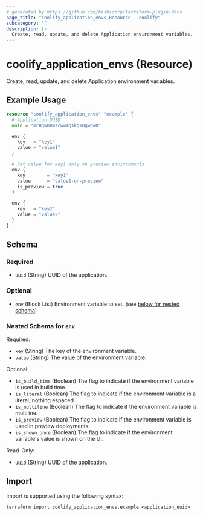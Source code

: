 ```yaml
---
# generated by https://github.com/hashicorp/terraform-plugin-docs
page_title: "coolify_application_envs Resource - coolify"
subcategory: ""
description: |-
  Create, read, update, and delete Application environment variables.
---
```


# coolify_application_envs (Resource)

Create, read, update, and delete Application environment variables.

## Example Usage

```terraform
resource "coolify_application_envs" "example" {
  # Application UUID
  uuid = "mc8gw00wscww4gskgk0gwgw0"

  env {
    key   = "key1"
    value = "value1"
  }

  # Set value for key1 only on preview environments
  env {
    key        = "key1"
    value      = "value1-on-preview"
    is_preview = true
  }

  env {
    key   = "key2"
    value = "value2"
  }
}
```

<!-- schema generated by tfplugindocs -->
## Schema

### Required

- `uuid` (String) UUID of the application.

### Optional

- `env` (Block List) Environment variable to set. (see [below for nested schema](#nestedblock--env))

<a id="nestedblock--env"></a>
### Nested Schema for `env`

Required:

- `key` (String) The key of the environment variable.
- `value` (String) The value of the environment variable.

Optional:

- `is_build_time` (Boolean) The flag to indicate if the environment variable is used in build time.
- `is_literal` (Boolean) The flag to indicate if the environment variable is a literal, nothing espaced.
- `is_multiline` (Boolean) The flag to indicate if the environment variable is multiline.
- `is_preview` (Boolean) The flag to indicate if the environment variable is used in preview deployments.
- `is_shown_once` (Boolean) The flag to indicate if the environment variable's value is shown on the UI.

Read-Only:

- `uuid` (String) UUID of the application.

## Import

Import is supported using the following syntax:

```shell
terraform import coolify_application_envs.example <application_uuid>
```
